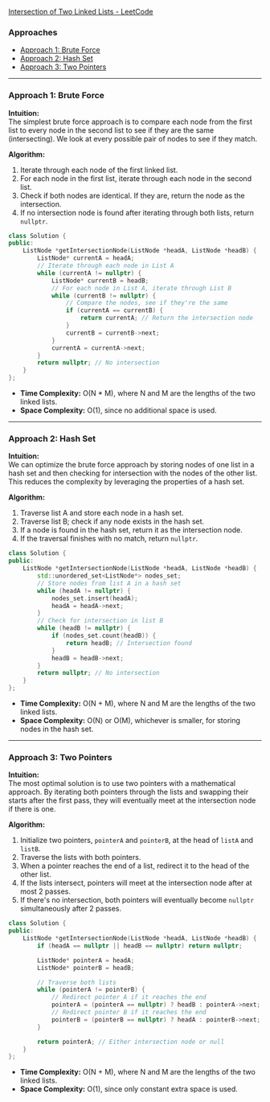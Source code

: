 [Intersection of Two Linked Lists - LeetCode](https://leetcode.com/problems/intersection-of-two-linked-lists/)

### Approaches
- [Approach 1: Brute Force](#approach-1-brute-force)
- [Approach 2: Hash Set](#approach-2-hash-set)
- [Approach 3: Two Pointers](#approach-3-two-pointers)

---

### Approach 1: Brute Force

**Intuition:**  
The simplest brute force approach is to compare each node from the first list to every node in the second list to see if they are the same (intersecting). We look at every possible pair of nodes to see if they match.

**Algorithm:**  
1. Iterate through each node of the first linked list.
2. For each node in the first list, iterate through each node in the second list.
3. Check if both nodes are identical. If they are, return the node as the intersection.
4. If no intersection node is found after iterating through both lists, return `nullptr`.

```cpp
class Solution {
public:
    ListNode *getIntersectionNode(ListNode *headA, ListNode *headB) {
        ListNode* currentA = headA;
        // Iterate through each node in List A
        while (currentA != nullptr) {
            ListNode* currentB = headB;
            // For each node in List A, iterate through List B
            while (currentB != nullptr) {
                // Compare the nodes, see if they're the same
                if (currentA == currentB) {
                    return currentA; // Return the intersection node
                }
                currentB = currentB->next;
            }
            currentA = currentA->next;
        }
        return nullptr; // No intersection
    }
};
```

- **Time Complexity:** O(N * M), where N and M are the lengths of the two linked lists.
- **Space Complexity:** O(1), since no additional space is used.

---

### Approach 2: Hash Set

**Intuition:**  
We can optimize the brute force approach by storing nodes of one list in a hash set and then checking for intersection with the nodes of the other list. This reduces the complexity by leveraging the properties of a hash set.

**Algorithm:**  
1. Traverse list A and store each node in a hash set.
2. Traverse list B; check if any node exists in the hash set.
3. If a node is found in the hash set, return it as the intersection node.
4. If the traversal finishes with no match, return `nullptr`.

```cpp
class Solution {
public:
    ListNode *getIntersectionNode(ListNode *headA, ListNode *headB) {
        std::unordered_set<ListNode*> nodes_set;
        // Store nodes from list A in a hash set
        while (headA != nullptr) {
            nodes_set.insert(headA);
            headA = headA->next;
        }
        // Check for intersection in list B
        while (headB != nullptr) {
            if (nodes_set.count(headB)) {
                return headB; // Intersection found
            }
            headB = headB->next;
        }
        return nullptr; // No intersection
    }
};
```

- **Time Complexity:** O(N + M), where N and M are the lengths of the two linked lists.
- **Space Complexity:** O(N) or O(M), whichever is smaller, for storing nodes in the hash set.

---

### Approach 3: Two Pointers

**Intuition:**  
The most optimal solution is to use two pointers with a mathematical approach. By iterating both pointers through the lists and swapping their starts after the first pass, they will eventually meet at the intersection node if there is one.

**Algorithm:**  
1. Initialize two pointers, `pointerA` and `pointerB`, at the head of `listA` and `listB`.
2. Traverse the lists with both pointers.
3. When a pointer reaches the end of a list, redirect it to the head of the other list.
4. If the lists intersect, pointers will meet at the intersection node after at most 2 passes.
5. If there's no intersection, both pointers will eventually become `nullptr` simultaneously after 2 passes.

```cpp
class Solution {
public:
    ListNode *getIntersectionNode(ListNode *headA, ListNode *headB) {
        if (headA == nullptr || headB == nullptr) return nullptr;

        ListNode* pointerA = headA;
        ListNode* pointerB = headB;

        // Traverse both lists
        while (pointerA != pointerB) {
            // Redirect pointer A if it reaches the end
            pointerA = (pointerA == nullptr) ? headB : pointerA->next;
            // Redirect pointer B if it reaches the end
            pointerB = (pointerB == nullptr) ? headA : pointerB->next;
        }

        return pointerA; // Either intersection node or null
    }
};
```

- **Time Complexity:** O(N + M), where N and M are the lengths of the two linked lists.
- **Space Complexity:** O(1), since only constant extra space is used.

